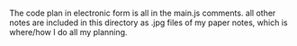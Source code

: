 The code plan in electronic form is all in the main.js comments. all other notes are included in this directory as .jpg files of my paper notes, which is where/how I do all my planning.